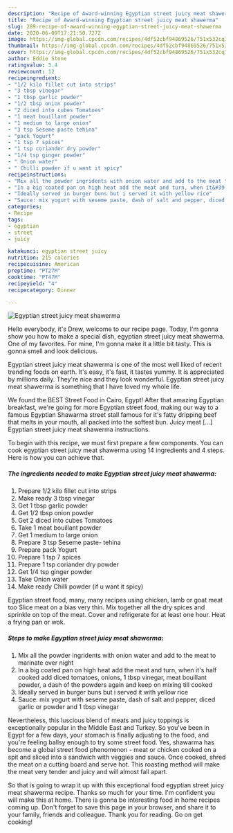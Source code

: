 ```yaml
---
description: "Recipe of Award-winning Egyptian street juicy meat shawerma"
title: "Recipe of Award-winning Egyptian street juicy meat shawerma"
slug: 289-recipe-of-award-winning-egyptian-street-juicy-meat-shawerma
date: 2020-06-09T17:21:50.727Z
image: https://img-global.cpcdn.com/recipes/4df52cbf94869526/751x532cq70/egyptian-street-juicy-meat-shawerma-recipe-main-photo.jpg
thumbnail: https://img-global.cpcdn.com/recipes/4df52cbf94869526/751x532cq70/egyptian-street-juicy-meat-shawerma-recipe-main-photo.jpg
cover: https://img-global.cpcdn.com/recipes/4df52cbf94869526/751x532cq70/egyptian-street-juicy-meat-shawerma-recipe-main-photo.jpg
author: Eddie Stone
ratingvalue: 3.4
reviewcount: 12
recipeingredient:
- "1/2 kilo fillet cut into strips"
- "3 tbsp vinegar"
- "1 tbsp garlic powder"
- "1/2 tbsp onion powder"
- "2 diced into cubes Tomatoes"
- "1 meat bouillant powder"
- "1 medium to large onion"
- "3 tsp Seseme paste tehina"
- "pack Yogurt"
- "1 tsp 7 spices"
- "1 tsp coriander dry powder"
- "1/4 tsp ginger powder"
- " Onion water"
- " Chilli powder if u want it spicy"
recipeinstructions:
- "Mix all the powder ingridents with onion water and add to the meat to marinate over night"
- "In a big coated pan on high heat add the meat and turn, when it&#39;s half cooked add diced tomatoes, onions, 1 tbsp vinegar, meat bouillant powder, a dash of the powders again and keep on mixing till cooked"
- "Ideally served in burger buns but i served it with yellow rice"
- "Sauce: mix yogurt with seseme paste, dash of salt and pepper, diced garlic or powder and 1 tbsp vinegar"
categories:
- Recipe
tags:
- egyptian
- street
- juicy

katakunci: egyptian street juicy 
nutrition: 215 calories
recipecuisine: American
preptime: "PT27M"
cooktime: "PT47M"
recipeyield: "4"
recipecategory: Dinner

---
```



![Egyptian street juicy meat shawerma](https://img-global.cpcdn.com/recipes/4df52cbf94869526/751x532cq70/egyptian-street-juicy-meat-shawerma-recipe-main-photo.jpg)

Hello everybody, it's Drew, welcome to our recipe page. Today, I'm gonna show you how to make a special dish, egyptian street juicy meat shawerma. One of my favorites. For mine, I'm gonna make it a little bit tasty. This is gonna smell and look delicious.

Egyptian street juicy meat shawerma is one of the most well liked of recent trending foods on earth. It's easy, it's fast, it tastes yummy. It is appreciated by millions daily. They're nice and they look wonderful. Egyptian street juicy meat shawerma is something that I have loved my whole life.

We found the BEST Street Food in Cairo, Egypt! After that amazing Egyptian breakfast, we&#39;re going for more Egyptian street food, making our way to a famous Egyptian Shawarma street stall famous for it&#39;s fatty dripping beef that melts in your mouth, all packed into the softest bun. Juicy meat […] Egyptian street juicy meat shawerma instructions.


To begin with this recipe, we must first prepare a few components. You can cook egyptian street juicy meat shawerma using 14 ingredients and 4 steps. Here is how you can achieve that.

<!--inarticleads1-->

##### The ingredients needed to make Egyptian street juicy meat shawerma:

1. Prepare 1/2 kilo fillet cut into strips
1. Make ready 3 tbsp vinegar
1. Get 1 tbsp garlic powder
1. Get 1/2 tbsp onion powder
1. Get 2 diced into cubes Tomatoes
1. Take 1 meat bouillant powder
1. Get 1 medium to large onion
1. Prepare 3 tsp Seseme paste- tehina
1. Prepare pack Yogurt
1. Prepare 1 tsp 7 spices
1. Prepare 1 tsp coriander dry powder
1. Get 1/4 tsp ginger powder
1. Take  Onion water
1. Make ready  Chilli powder (if u want it spicy)


Egyptian street food, many, many recipes using chicken, lamb or goat meat too Slice meat on a bias very thin. Mix together all the dry spices and sprinkle on top of the meat. Cover and refrigerate for at least one hour. Heat a frying pan or wok. 

<!--inarticleads2-->

##### Steps to make Egyptian street juicy meat shawerma:

1. Mix all the powder ingridents with onion water and add to the meat to marinate over night
1. In a big coated pan on high heat add the meat and turn, when it&#39;s half cooked add diced tomatoes, onions, 1 tbsp vinegar, meat bouillant powder, a dash of the powders again and keep on mixing till cooked
1. Ideally served in burger buns but i served it with yellow rice
1. Sauce: mix yogurt with seseme paste, dash of salt and pepper, diced garlic or powder and 1 tbsp vinegar


Nevertheless, this luscious blend of meats and juicy toppings is exceptionally popular in the Middle East and Turkey. So you&#39;ve been in Egypt for a few days, your stomach is finally adjusting to the food, and you&#39;re feeling ballsy enough to try some street food. Yes, shawarma has become a global street food phenomenon - meat or chicken cooked on a spit and sliced into a sandwich with veggies and sauce. Once cooked, shred the meat on a cutting board and serve hot. This roasting method will make the meat very tender and juicy and will almost fall apart. 

So that is going to wrap it up with this exceptional food egyptian street juicy meat shawerma recipe. Thanks so much for your time. I'm confident you will make this at home. There is gonna be interesting food in home recipes coming up. Don't forget to save this page in your browser, and share it to your family, friends and colleague. Thank you for reading. Go on get cooking!
